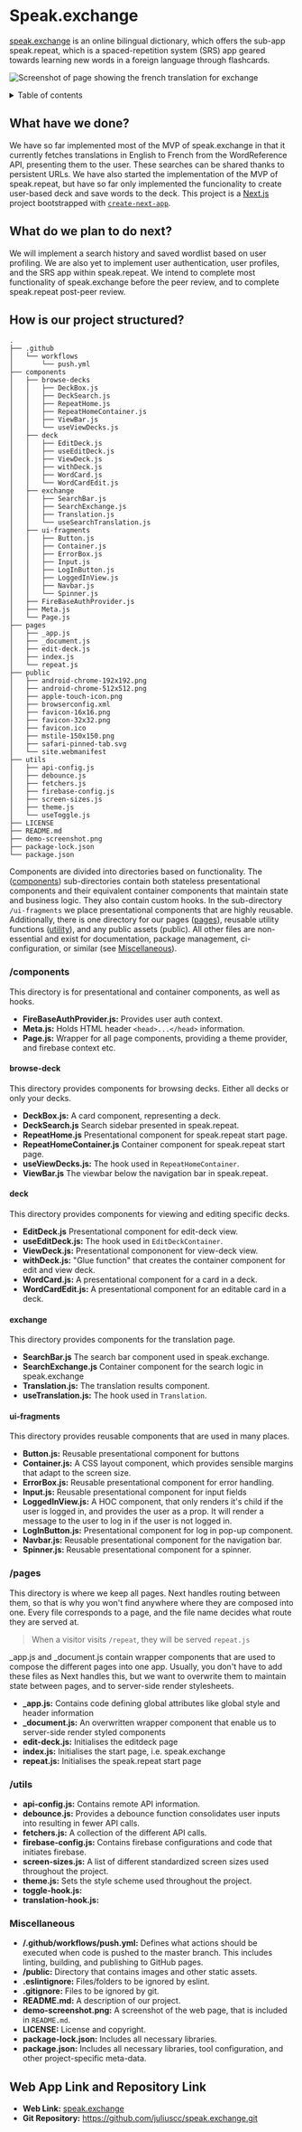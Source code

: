 # Speak.exchange

[speak.exchange](https://www.speak.exchange 'Speak Exchange') is an online bilingual dictionary, which offers the sub-app speak.repeat, which is a spaced-repetition system (SRS) app geared towards learning new words in a foreign language through flashcards.

![Screenshot of page showing the french translation for exchange](demo-screenshot.png)

<details>
  <summary>Table of contents</summary>
  
- [What have we done?](#what-have-we-done)
- [What do we plan to do next?](#what-do-we-plan-to-do-next)
- [How is our project structured?](#how-is-our-project-structured)
  - [/components](#components)
  - [/pages](#pages)
  - [/utils](#utils)
  - [Miscellaneous](#miscellaneous)
- [Web App Link and Repository Link](#web-app-link-and-repository-link)
</details>

## What have we done?

We have so far implemented most of the MVP of speak.exchange in that it currently fetches translations in English to French from the WordReference API, presenting them to the user. These searches can be shared thanks to persistent URLs. We have also started the implementation of the MVP of speak.repeat, but have so far only implemented the funcionality to create user-based deck and save words to the deck. This project is a [Next.js](https://nextjs.org/) project bootstrapped with [`create-next-app`](https://github.com/zeit/next.js/tree/canary/packages/create-next-app).

## What do we plan to do next?

We will implement a search history and saved wordlist based on user profiling. We are also yet to implement user authentication, user profiles, and the SRS app within speak.repeat. We intend to complete most functionality of speak.exchange before the peer review, and to complete speak.repeat post-peer review.

## How is our project structured?

```
.
├── .github
│   └── workflows
│       └── push.yml
├── components
│   ├── browse-decks
│   │   ├── DeckBox.js
│   │   ├── DeckSearch.js
│   │   ├── RepeatHome.js
│   │   ├── RepeatHomeContainer.js
│   │   ├── ViewBar.js
│   │   └── useViewDecks.js
│   ├── deck
│   │   ├── EditDeck.js
│   │   ├── useEditDeck.js
│   │   ├── ViewDeck.js
│   │   ├── withDeck.js
│   │   ├── WordCard.js
│   │   └── WordCardEdit.js
│   ├── exchange
│   │   ├── SearchBar.js
│   │   ├── SearchExchange.js
│   │   ├── Translation.js
│   │   └── useSearchTranslation.js
│   ├── ui-fragments
│   │   ├── Button.js
│   │   ├── Container.js
│   │   ├── ErrorBox.js
│   │   ├── Input.js
│   │   ├── LogInButton.js
│   │   ├── LoggedInView.js
│   │   ├── Navbar.js
│   │   └── Spinner.js
│   ├── FireBaseAuthProvider.js
│   ├── Meta.js
│   └── Page.js
├── pages
│   ├── _app.js
│   ├── _document.js
│   ├── edit-deck.js
│   ├── index.js
│   └── repeat.js
├── public
│   ├── android-chrome-192x192.png
│   ├── android-chrome-512x512.png
│   ├── apple-touch-icon.png
│   ├── browserconfig.xml
│   ├── favicon-16x16.png
│   ├── favicon-32x32.png
│   ├── favicon.ico
│   ├── mstile-150x150.png
│   ├── safari-pinned-tab.svg
│   └── site.webmanifest
├── utils
│   ├── api-config.js
│   ├── debounce.js
│   ├── fetchers.js
│   ├── firebase-config.js
│   ├── screen-sizes.js
│   ├── theme.js
│   └── useToggle.js
├── LICENSE
├── README.md
├── demo-screenshot.png
├── package-lock.json
└── package.json
```

Components are divided into directories based on functionality. The ([components](#/components)) sub-directories contain both stateless presentational components and their equivalent container components that maintain state and business logic. They also contain custom hooks. In the sub-directory `/ui-fragments` we place presentational components that are highly reusable. Additionally, there is one directory for our pages ([pages](#/pages)), reusable utility functions ([utility](#/utils)), and any public assets (public). All other files are non-essential and exist for documentation, package management, ci-configuration, or similar (see [Miscellaneous](#Miscellaneous)).

### /components

This directory is for presentational and container components, as well as hooks.

- **FireBaseAuthProvider.js:** Provides user auth context.
- **Meta.js:** Holds HTML header `<head>...</head>` information.
- **Page.js:** Wrapper for all page components, providing a theme provider, and firebase context etc.

#### browse-deck

This directory provides components for browsing decks. Either all decks or only your decks.

- **DeckBox.js:** A card component, representing a deck.
- **DeckSearch.js** Search sidebar presented in speak.repeat.
- **RepeatHome.js** Presentational component for speak.repeat start page.
- **RepeatHomeContainer.js** Container component for speak.repeat start page.
- **useViewDecks.js:** The hook used in `RepeatHomeContainer`.
- **ViewBar.js** The viewbar below the navigation bar in speak.repeat.

#### deck

This directory provides components for viewing and editing specific decks.

- **EditDeck.js** Presentational component for edit-deck view.
- **useEditDeck.js:** The hook used in `EditDeckContainer`.
- **ViewDeck.js:** Presentational compononent for view-deck view.
- **withDeck.js:** "Glue function" that creates the container component for edit and view deck.
- **WordCard.js:** A presentational component for a card in a deck.
- **WordCardEdit.js:** A presentational component for an editable card in a deck.

#### exchange

This directory provides components for the translation page.

- **SearchBar.js** The search bar component used in speak.exchange.
- **SearchExchange.js** Container component for the search logic in speak.exchange
- **Translation.js:** The translation results component.
- **useTranslation.js:** The hook used in `Translation`.

#### ui-fragments

This directory provides reusable components that are used in many places.

- **Button.js:** Reusable presentational component for buttons
- **Container.js:** A CSS layout component, which provides sensible margins that adapt to the screen size.
- **ErrorBox.js:** Reusable presentational component for error handling.
- **Input.js:** Reusable presentational component for input fields
- **LoggedInView.js:** A HOC component, that only renders it's child if the user is logged in, and provides the user as a prop. It will render a message to the user to log in if the user is not logged in.
- **LogInButton.js:** Presentational component for log in pop-up component.
- **Navbar.js:** Reusable presentational component for the navigation bar.
- **Spinner.js:** Reusable presentational component for a spinner.

### /pages

This directory is where we keep all pages. Next handles routing between them, so that is why you won't find anywhere where they are composed into one. Every file corresponds to a page, and the file name decides what route they are served at.

> When a visitor visits `/repeat`, they will be served `repeat.js`

\_app.js and \_document.js contain wrapper components that are used to compose the different pages into one app. Usually, you don't have to add these files as Next handles this, but we want to overwrite them to maintain state between pages, and to server-side render stylesheets.

- **\_app.js:** Contains code defining global attributes like global style and header information
- **\_document.js:** An overwritten wrapper component that enable us to server-side render styled components
- **edit-deck.js:** Initialises the editdeck page
- **index.js:** Initialises the start page, i.e. speak.exchange
- **repeat.js:** Initialises the speak.repeat start page

### /utils

- **api-config.js:** Contains remote API information.
- **debounce.js:** Provides a debounce function consolidates user inputs into resulting in fewer API calls.
- **fetchers.js:** A collection of the different API calls.
- **firebase-config.js:** Contains firebase configurations and code that initiates firebase.
- **screen-sizes.js:** A list of different standardized screen sizes used throughout the project.
- **theme.js:** Sets the style scheme used throughout the project.
- **toggle-hook.js:**
- **translation-hook.js:**

### Miscellaneous

- **/.github/workflows/push.yml:** Defines what actions should be executed when code is pushed to the master branch. This includes linting, building, and publishing to GitHub pages.
- **/public:** Directory that contains images and other static assets.
- **.eslintignore:** Files/folders to be ignored by eslint.
- **.gitignore:** Files to be ignored by git.
- **README.md:** A description of our project.
- **demo-screenshot.png:** A screenshot of the web page, that is included in `README.md`.
- **LICENSE:** License and copyright.
- **package-lock.json:** Includes all necessary libraries.
- **package.json:** Includes all necessary libraries, tool configuration, and other project-specific meta-data.

## Web App Link and Repository Link

- **Web Link:** [speak.exchange](https://speak.exchange)
- **Git Repository:** https://github.com/juliuscc/speak.exchange.git

